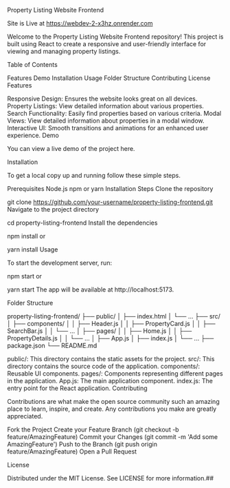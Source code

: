 Property Listing Website Frontend

Site is Live at https://webdev-2-x3hz.onrender.com

Welcome to the Property Listing Website Frontend repository! This project is built using React to create a responsive and user-friendly interface for viewing and managing property listings.

Table of Contents

Features
Demo
Installation
Usage
Folder Structure
Contributing
License
Features

Responsive Design: Ensures the website looks great on all devices.
Property Listings: View detailed information about various properties.
Search Functionality: Easily find properties based on various criteria.
Modal Views: View detailed information about properties in a modal window.
Interactive UI: Smooth transitions and animations for an enhanced user experience.
Demo

You can view a live demo of the project here.

Installation

To get a local copy up and running follow these simple steps.

Prerequisites
Node.js
npm or yarn
Installation Steps
Clone the repository

git clone https://github.com/your-username/property-listing-frontend.git
Navigate to the project directory

cd property-listing-frontend
Install the dependencies

npm install
or

yarn install
Usage

To start the development server, run:

npm start
or

yarn start
The app will be available at http://localhost:5173.

Folder Structure

property-listing-frontend/
├── public/
│   ├── index.html
│   └── ...
├── src/
│   ├── components/
│   │   ├── Header.js
│   │   ├── PropertyCard.js
│   │   ├── SearchBar.js
│   │   └── ...
│   ├── pages/
│   │   ├── Home.js
│   │   ├── PropertyDetails.js
│   │   └── ...
│   ├── App.js
│   ├── index.js
│   └── ...
├── package.json
└── README.md

public/: This directory contains the static assets for the project.
src/: This directory contains the source code of the application.
components/: Reusable UI components.
pages/: Components representing different pages in the application.
App.js: The main application component.
index.js: The entry point for the React application.
Contributing

Contributions are what make the open source community such an amazing place to learn, inspire, and create. Any contributions you make are greatly appreciated.

Fork the Project
Create your Feature Branch 
(git checkout -b feature/AmazingFeature)
Commit your Changes 
(git commit -m 'Add some AmazingFeature')
Push to the Branch 
(git push origin feature/AmazingFeature)
Open a Pull Request

License

Distributed under the MIT License. See LICENSE for more information.##
